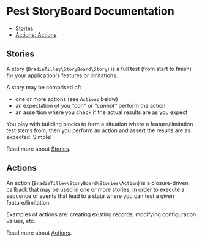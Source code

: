 # Pest StoryBoard Documentation

- [Stories](/docs/stories.md)
- [Actions: Actions](/docs/actions.md)

## Stories

A story (`BradieTilley\StoryBoard\Story`) is a full test (from start to finish) for your application's features or limitations.

A story may be comprised of:

- one or more actions (see `Actions` below)
- an expectation of you _"can"_ or _"cannot"_ perform the action
- an assertion where you check if the actual results are as you expect

You play with building blocks to form a situation where a feature/limitation test stems from, then you perform an action and assert the results are as expected. Simple! 

Read more about [Stories](/docs/stories.md).

## Actions

An action (`BradieTilley\StoryBoard\Stories\Action`) is a closure-driven callback that may be used in one or more stories, in order to execute a sequence of events that lead to a state where you can test a given feature/limitation.

Examples of actions are: creating existing records, modifying configuration values, etc.

Read more about [Actions](/docs/actions.md).
